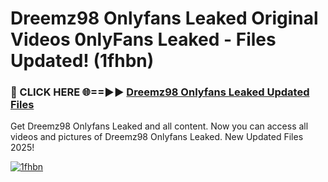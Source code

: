 # Dreemz98 Onlyfans Leaked Original Videos 0nlyFans Leaked - Files Updated! (1fhbn)

<h3>🔴 CLICK HERE 🌐==►► <a href="https://tinyurl.com/4seja8ks" rel="nofollow">Dreemz98 Onlyfans Leaked Updated Files</a></h3>

Get Dreemz98 Onlyfans Leaked and all content. Now you can access all videos and pictures of Dreemz98 Onlyfans Leaked. New Updated Files 2025!

[![1fhbn](https://i.imgur.com/EWjZXRe.gif)](https://tinyurl.com/4seja8ks)
